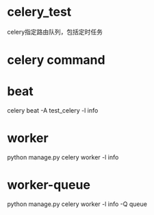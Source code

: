 # celery_test
celery指定路由队列，包括定时任务
# celery command
# beat
celery beat -A test_celery -l info
# worker
python manage.py celery worker -l info
# worker-queue
python manage.py celery worker -l info -Q queue
